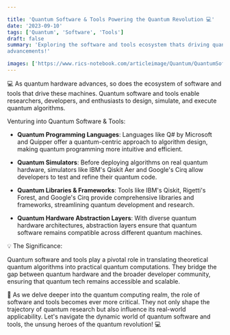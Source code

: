 ```yaml
---

title: 'Quantum Software & Tools Powering the Quantum Revolution 💻'
date: '2023-09-10'
tags: ['Quantum', 'Software', 'Tools']
draft: false
summary: 'Exploring the software and tools ecosystem thats driving quantum technological 
advancements!'

images: ['https://www.rics-notebook.com/articleimage/Quantum/QuantumSoftwareAndTools.webp']
---
```


💻 As quantum hardware advances, so does the ecosystem of software and tools that drive these machines. Quantum software and tools enable researchers, developers, and enthusiasts to design, simulate, and execute quantum algorithms.

Venturing into Quantum Software & Tools:

- **Quantum Programming Languages**: Languages like Q# by Microsoft and Quipper offer a quantum-centric approach to algorithm design, making quantum programming more intuitive and efficient.

- **Quantum Simulators**: Before deploying algorithms on real quantum hardware, simulators like IBM's Qiskit Aer and Google's Cirq allow developers to test and refine their quantum code.

- **Quantum Libraries & Frameworks**: Tools like IBM's Qiskit, Rigetti's Forest, and Google's Cirq provide comprehensive libraries and frameworks, streamlining quantum development and research.

- **Quantum Hardware Abstraction Layers**: With diverse quantum hardware architectures, abstraction layers ensure that quantum software remains compatible across different quantum machines.

💡 The Significance:

Quantum software and tools play a pivotal role in translating theoretical quantum algorithms into practical quantum computations. They bridge the gap between quantum hardware and the broader developer community, ensuring that quantum tech remains accessible and scalable.

🚀 As we delve deeper into the quantum computing realm, the role of software and tools becomes ever more critical. They not only shape the trajectory of quantum research but also influence its real-world applicability. Let's navigate the dynamic world of quantum software and tools, the unsung heroes of the quantum revolution! 💻
